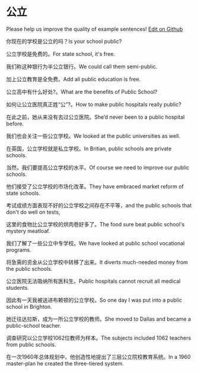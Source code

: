 # 公立

Please help us improve the quality of example sentences! [Edit on Github](https://github.com/jiyushe/jiyu-example-sentence-source/blob/main/chinese/gongli_2.md)

<p><span class="chinese">你现在的学校是公立的吗？</span><span class="english">Is your school public?</span></p>

<p><span class="chinese">公立学校是免费的。</span><span class="english">For state school, it's free.</span></p>

<p><span class="chinese">我们称这种银行为半公立银行。</span><span class="english">We could call them semi-public.</span></p>

<p><span class="chinese">加上公立教育是全免费。</span><span class="english">Add all public education is free.</span></p>

<p><span class="chinese">公立高中有什么好处?。</span><span class="english">What are the benefits of Public School?</span></p>

<p><span class="chinese">如何让公立医院真正姓“公”?。</span><span class="english">How to make public hospitals really public?</span></p>

<p><span class="chinese">在此之前，她从来没有去过公立医院。</span><span class="english">She’d never been to a public hospital before.</span></p>

<p><span class="chinese">我们也会关注一些公立学校。</span><span class="english">We looked at the public universities as well.</span></p>

<p><span class="chinese">在英国，公立学校就是私立学校。</span><span class="english">In Britian, public schools are private schools.</span></p>

<p><span class="chinese">当然，我们要提高公立学校的水平。</span><span class="english">Of course we need to improve our public schools.</span></p>

<p><span class="chinese">他们接受了公立学校的市场化改革。</span><span class="english">They have embraced market reform of state schools.</span></p>

<p><span class="chinese">考试成绩方面表现不好的公立学校之间存在不平等，</span><span class="english">and the public schools that don't do well on tests,</span></p>

<p><span class="chinese">这里的食物比公立学校的烘肉卷好多了。</span><span class="english">The food sure beat public school's mystery meatloaf.</span></p>

<p><span class="chinese">我们了解了一些公立中专学校。</span><span class="english">We have looked at public school vocational programs.</span></p>

<p><span class="chinese">将急需的资金从公立学校中转移了出来。</span><span class="english">It diverts much-needed money from the public schools.</span></p>

<p><span class="chinese">公立医院无法吸纳所有医科生。</span><span class="english">Public hospitals cannot recruit all medical students.</span></p>

<p><span class="chinese">因此有一天我被送进布赖顿的公立学校。</span><span class="english">So one day I was put into a public school in Brighton.</span></p>

<p><span class="chinese">她迁往达拉斯，成为一所公立学校的教师。</span><span class="english">She moved to Dallas and became a public-school teacher.</span></p>

<p><span class="chinese">调查研究以公立学校1062位教师为样本。</span><span class="english">The subjects included 1062 teachers from public schools.</span></p>

<p><span class="chinese">在一次1960年总体规划中，他创造性地提出了三层公立院校教育系统。</span><span class="english">In a 1960 master-plan he created the three-tiered system.</span></p>

